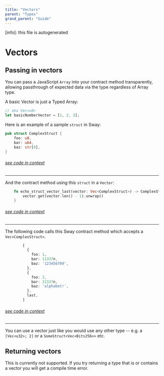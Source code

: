```yaml
---
title: "Vectors"
parent: "Types"
grand_parent: "Guide"
---
```


[info]: this file is autogenerated
# Vectors

## Passing in vectors

You can pass a JavaScript `Array` into your contract method transparently, allowing passthrough of expected data via the type regardless of Array type.

A basic Vector is just a Typed Array:

```typescript
// aka Vec<u8>
let basicNumberVector = [1, 2, 3];
```

Here is an example of a sample `struct` in Sway:

```rust
pub struct ComplexStruct {
    foo: u8,
    bar: u64,
    baz: str[9],
}
```
###### [see code in context](https://github.com/FuelLabs/fuels-ts/blob/master/packages/fuel-gauge/test-projects/coverage-contract/src/main.sw#L29-L35)

---


And the contract method using this `struct` in a `Vector`:

```rust
    fn echo_struct_vector_last(vector: Vec<ComplexStruct>) -> ComplexStruct {
        vector.get(vector.len() - 1).unwrap()
    }
```
###### [see code in context](https://github.com/FuelLabs/fuels-ts/blob/master/packages/fuel-gauge/test-projects/coverage-contract/src/main.sw#L318-L322)

---


The following code calls this Sway contract method which accepts a `Vec<ComplexStruct>`.

```typescript
        [
          {
            foo: 1,
            bar: 11337n,
            baz: '123456789',
          },
          {
            foo: 2,
            bar: 21337n,
            baz: 'alphabet!',
          },
          last,
        ]
```
###### [see code in context](https://github.com/FuelLabs/fuels-ts/blob/master/packages/fuel-gauge/src/coverage-contract.test.ts#L339-L353)

---


You can use a vector just like you would use any other type -- e.g. a `[Vec<u32>; 2]` or a `SomeStruct<Vec<Bits256>>` etc.

## Returning vectors

This is currently not supported. If you try returning a type that is or contains a vector you will get a compile time error.
